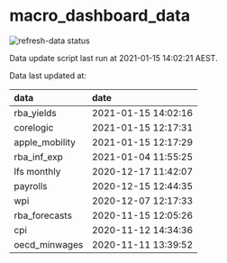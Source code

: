 
<!-- README.md is generated from README.Rmd. Please edit that file -->

# macro\_dashboard\_data

<!-- badges: start -->

![refresh-data
status](https://github.com/MattCowgill/macro_dashboard_data/workflows/refresh-data/badge.svg)

<!-- badges: end -->

Data update script last run at 2021-01-15 14:02:21 AEST.

Data last updated at:

| data            | date                |
| :-------------- | :------------------ |
| rba\_yields     | 2021-01-15 14:02:16 |
| corelogic       | 2021-01-15 12:17:31 |
| apple\_mobility | 2021-01-15 12:17:29 |
| rba\_inf\_exp   | 2021-01-04 11:55:25 |
| lfs monthly     | 2020-12-17 11:42:07 |
| payrolls        | 2020-12-15 12:44:35 |
| wpi             | 2020-12-07 12:17:33 |
| rba\_forecasts  | 2020-11-15 12:05:26 |
| cpi             | 2020-11-12 14:34:36 |
| oecd\_minwages  | 2020-11-11 13:39:52 |
